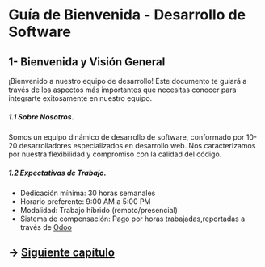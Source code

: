 
# **Guía de Bienvenida - Desarrollo de Software**
## **1- Bienvenida y Visión General**

¡Bienvenido a nuestro equipo de desarrollo! Este documento te guiará a través de los aspectos más importantes que necesitas conocer para integrarte exitosamente en nuestro equipo.


##### **1.1 Sobre Nosotros.**
Somos un equipo dinámico de desarrollo de software, conformado por 10-20 desarrolladores especializados en desarrollo web. Nos caracterizamos por nuestra flexibilidad y compromiso con la calidad del código.

   
##### **1.2 Expectativas de Trabajo.**
* Dedicación mínima: 30 horas semanales
* Horario preferente: 9:00 AM a 5:00 PM
* Modalidad: Trabajo híbrido (remoto/presencial)
* Sistema de compensación: Pago por horas trabajadas,reportadas a través de [Odoo](https://www.odoo.com/)
   


## → [Siguiente capítulo](../Tools_&_Access/WI.md)

